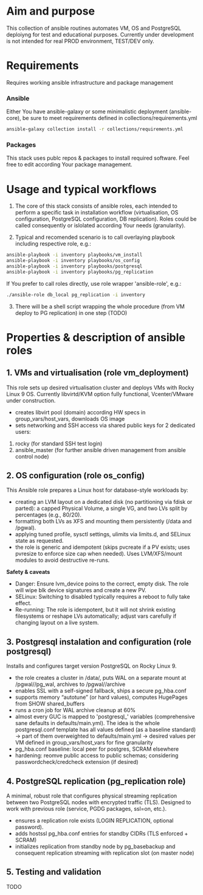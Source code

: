 # Aim and purpose
This collection of ansible routines automates VM, OS and PostgreSQL deploiyng for test and educational purposes. Currently under development is not intended for real PROD environment, TEST/DEV only.

# Requirements
Requires working ansible infrastructure and package management
### Ansible
Either You have ansible-galaxy or some minimalistic deployment (ansible-core), be sure to meet requirements defined in collections/requirements.yml 
```bash
ansible-galaxy collection install -r collections/requirements.yml
```

### Packages
This stack uses publc repos & packages to install required software. Feel free to edit according Your package management.

# Usage and typical workflows
1. The core of this stack consists of ansible roles, each intended to perform a specific task in installation workflow (virtualisation, OS configuration, PostgreSQL configuration, DB replication). Roles could be called consequently or islolated according Your needs (granularity).

2. Typical and recomended scenario is to call overlaying playbook including respective role, e.g.:
```bash
ansible-playbook -i inventory playbooks/vm_install
ansible-playbook -i inventory playbooks/os_config
ansible-playbook -i inventory playbooks/postgresql
ansible-playbook -i inventory playbooks/pg_replication
```
If You prefer to call roles directly, use role wrapper 'ansible-role', e.g.:
```bash
./ansible-role db_local pg_replication -i inventory
```

3. There will be a shell script wrapping the whole procedure (from VM deploy to PG replication) in one step (TODO)


# Properties & description of ansible roles

## 1. VMs and virtualisation (role vm_deployment)

This role sets up desired virtualisation cluster and deploys VMs with Rocky Linux 9 OS. Currently libvirtd/KVM option fully functional, Vcenter/VMware under construction.
- creates libvirt pool (domain) according HW specs in group_vars/host_vars, downloads OS image
- sets networking and SSH access via shared public keys for 2 dedicated users:
1. rocky (for standard SSH test login)
2. ansible_master (for further ansible driven management from ansible control node)

## 2. OS configuration (role os_config)

This Ansible role prepares a Linux host for database-style workloads by:
- creating an LVM layout on a dedicated disk (no partitioning via fdisk or parted): a capped Physical Volume, a single VG, and two LVs split by percentages (e.g., 80/20).
- formatting both LVs as XFS and mounting them persistently (/data and /pgwal).
- applying tuned profile, sysctl settings, ulimits via limits.d, and SELinux state as requested.
- the role is generic  and idempotent (skips pvcreate if a PV exists; uses pvresize to enforce size cap when needed). Uses LVM/XFS/mount modules to avoid destructive re-runs.

**Safety & caveats**
- Danger: Ensure lvm_device poins to the correct, empty disk. The role will wipe blk device signatures and create a new PV.
- SELinux: Switching to disabled typically requires a reboot to fully take effect.
- Re-running: The role is idempotent, but it will not shrink existing filesystems or reshape LVs automatically; adjust vars carefully if changing layout on a live system.


## 3. Postgresql instalation and configuration (role postgresql)

Installs and configures target version PostgreSQL  on Rocky Linux 9.

- the role creates a cluster in /data/<cluster>, puts WAL on a separate mount at /pgwal/<cluster>/pg_wal, archives to /pgwal/<cluster>/archive
- enables SSL with a self-signed fallback, ships a secure pg_hba.conf
- supports memory “autotune” (or hard values), computes HugePages from SHOW shared_buffers
- runs a cron job for WAL archive cleanup at 60%
- almost every GUC is mapped to 'postgresql_' variables (comprehensive sane defaults in defaults/main.yml). The idea is the whole postgresql.conf template has all values defined (as a baseline standard) -> part of them overweighted to defaults/main.yml -> desired values per VM defined in group_vars/host_vars for fine granularity
- pg_hba.conf baseline: local peer for postgres, SCRAM elsewhere
- hardening: reomve public access to public schemas; considering passwordcheck/credcheck extension (if desired)

## 4. PostgreSQL replication (pg_replication role)
A minimal, robust role that configures physical streaming replication between two PostgreSQL  nodes with encrypted traffic (TLS).
Designed to work with previous role (service, PGDG packages, ssl=on, etc.).
- ensures a replication role exists (LOGIN REPLICATION, optional password).
- adds hostssl pg_hba.conf entries for standby CIDRs (TLS enforced + SCRAM)
- initializes replication from standby node by pg_basebackup and consequent replication streaming with replication slot (on master node)

## 5. Testing and validation
TODO
